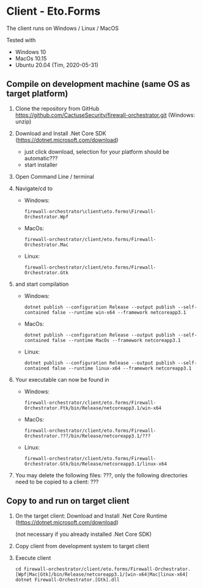 # Client - Eto.Forms
The client runs on Windows / Linux / MacOS

Tested with 
  - Windows 10
  - MacOs 10.15
  - Ubuntu 20.04 (Tim, 2020-05-31)

## Compile on development machine (same OS as target platform)
1) Clone the repository from GitHub https://github.com/CactuseSecurity/firewall-orchestrator.git (Windows: unzip)

2) Download and Install .Net Core SDK (https://dotnet.microsoft.com/download)
   - just click download, selection for your platform should be automatic???
   - start installer

3) Open Command Line / terminal 

4) Navigate/cd to 
   - Windows: 
   
         firewall-orchestrator\client\eto.forms\Firewall-Orchestrator.Wpf
   - MacOs:
   
         firewall-orchestrator/client/eto.forms/Firewall-Orchestrator.Mac
   - Linux:
   
   
         firewall-orchestrator/client/eto.forms/Firewall-Orchestrator.Gtk
           
5) and start compilation 
   - Windows: 
   
         dotnet publish --configuration Release --output publish --self-contained false --runtime win-x64 --framework netcoreapp3.1
   - MacOs: 
   
         dotnet publish --configuration Release --output publish --self-contained false --runtime MacOs --framework netcoreapp3.1
   - Linux: 
   
         dotnet publish --configuration Release --output publish --self-contained false --runtime linux-x64 --framework netcoreapp3.1
       
6) Your executable can now be found in
   - Windows:
   
         firewall-orchestrator/client/eto.forms/Firewall-Orchestrator.Ftk/bin/Release/netcoreapp3.1/win-x64
   - MacOs:
   
         firewall-orchestrator/client/eto.forms/Firewall-Orchestrator.???/bin/Release/netcoreapp3.1/???
   - Linux:
   
         firewall-orchestrator/client/eto.forms/Firewall-Orchestrator.Gtk/bin/Release/netcoreapp3.1/linux-x64
         
7) You may delete the following files: ???, only the following directories need to be copied to a client: ???

## Copy to and run on target client

1) On the target client: Download and Install .Net Core Runtime (https://dotnet.microsoft.com/download)

   (not necessary if you already installed .Net Core SDK)

2) Copy client from development system to target client

3) Execute client

       cd firewall-orchestrator/client/eto.forms/Firewall-Orchestrator.[Wpf|Mac|Gtk]/bin/Release/netcoreapp3.1/[win-x64|Mac|linux-x64]
       dotnet Firewall-Orchestrator.[Gtk].dll
